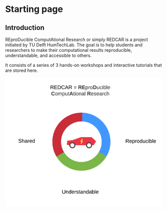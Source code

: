 # Starting page

## Introduction

REproDucible ComputAtional Research or simply REDCAR is a project initiated by TU Delft HumTechLab. The goal is to help students and researchers to make their computational results reproducible, understandable, and accessible to others.

It consists of a series of 3 hands-on workshops and interactive tutorials that are stored here.

![](.gitbook/assets/project-idea.png)

